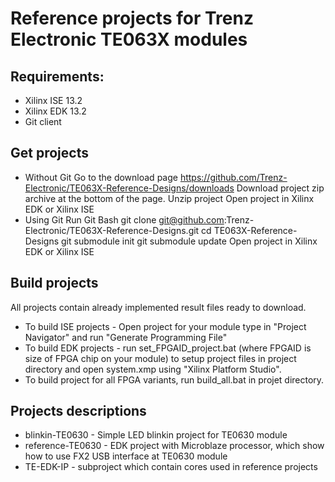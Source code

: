 # Reference projects for Trenz Electronic TE063X modules
## Requirements:
* Xilinx ISE 13.2 
* Xilinx EDK 13.2
* Git client

## Get projects
* Without Git
Go to the download page https://github.com/Trenz-Electronic/TE063X-Reference-Designs/downloads
Download project zip archive at the bottom of the page.
Unzip project
Open project in Xilinx EDK or Xilinx ISE
* Using Git
Run Git Bash
git clone git@github.com:Trenz-Electronic/TE063X-Reference-Designs.git
cd TE063X-Reference-Designs
git submodule init
git submodule update
Open project in Xilinx EDK or Xilinx ISE

## Build projects
All projects contain already implemented result files ready to download.  

* To build ISE projects - Open project for your module type in "Project Navigator"
    and run "Generate Programming File"
* To build EDK projects - run set_FPGAID_project.bat (where FPGAID is size of FPGA
    chip on your module) to setup project files in project directory and open 
    system.xmp using "Xilinx Platform Studio". 
* To build project for all FPGA variants, run build_all.bat in projet directory.

## Projects descriptions
* blinkin-TE0630 - Simple LED blinkin project for TE0630 module
* reference-TE0630 - EDK project with Microblaze processor, which show how to
	use FX2 USB interface at TE0630 module
* TE-EDK-IP - subproject which contain cores used in reference projects
